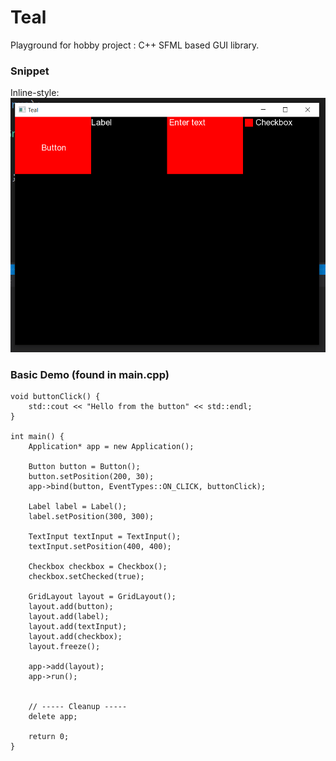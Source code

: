 # Teal
Playground for hobby project : C++ SFML based GUI library.


### Snippet

Inline-style: 
![alt text](Teal/Github/Capture.PNG "Demo Screenshot")


### Basic Demo (found in main.cpp)

```
void buttonClick() {
	std::cout << "Hello from the button" << std::endl;
}

int main() {
	Application* app = new Application();

	Button button = Button();
	button.setPosition(200, 30);
	app->bind(button, EventTypes::ON_CLICK, buttonClick);

	Label label = Label();
	label.setPosition(300, 300);

	TextInput textInput = TextInput();
	textInput.setPosition(400, 400);

	Checkbox checkbox = Checkbox();
	checkbox.setChecked(true);

	GridLayout layout = GridLayout();
	layout.add(button);
	layout.add(label);
	layout.add(textInput);
	layout.add(checkbox);
	layout.freeze();

	app->add(layout);
	app->run();


	// ----- Cleanup -----
	delete app;

	return 0;
}
```
